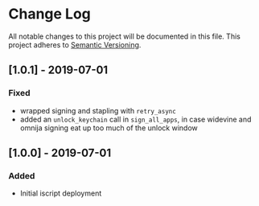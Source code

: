 # Change Log
All notable changes to this project will be documented in this file.
This project adheres to [Semantic Versioning](http://semver.org/).

## [1.0.1] - 2019-07-01
### Fixed
- wrapped signing and stapling with `retry_async`
- added an `unlock_keychain` call in `sign_all_apps`, in case widevine and omnija signing eat up too much of the unlock window

## [1.0.0] - 2019-07-01
### Added
- Initial iscript deployment
